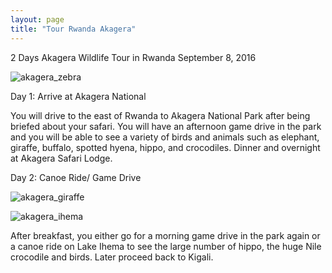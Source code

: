 ```yaml
---
layout: page
title: "Tour Rwanda Akagera"
---
```


2 Days Akagera Wildlife Tour in Rwanda
September 8, 2016

![akagera_zebra](../assets/rwanda_akagera_zebra.jpg)

Day 1: Arrive at Akagera National 

You will drive to the east of Rwanda to Akagera National Park after being briefed about your safari. You will have an afternoon game drive in the park and you will be able to see a variety of birds and animals such as elephant, giraffe, buffalo, spotted hyena, hippo, and crocodiles. Dinner and overnight at Akagera Safari Lodge.

Day 2: Canoe Ride/ Game Drive

![akagera_giraffe](../assets/rwanda_akagera_giraffe.jpg)

![akagera_ihema](../assets/rwanda_akagera_ihema.jpg)

After breakfast, you either go for a morning game drive in the park again or a canoe ride on Lake Ihema to see the large number of hippo, the huge Nile crocodile and birds. Later proceed back to Kigali.


